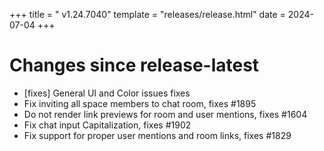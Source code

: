 +++
title = " v1.24.7040"
template = "releases/release.html"
date = 2024-07-04
+++

# Changes since release-latest 
- [fixes] General UI and Color issues fixes
- Fix inviting all space members to chat room, fixes #1895
- Do not render link previews for room and user mentions, fixes #1604
- Fix chat input Capitalization, fixes #1902
- Fix support for proper user mentions and room links, fixes #1829

